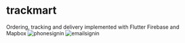# trackmart
Ordering, tracking and delivery implemented with Flutter Firebase and Mapbox
![phonesignin](Screenshot_20190810-000914.jpg)
![emailsignin](Screenshot_20190810-000952.jpg)